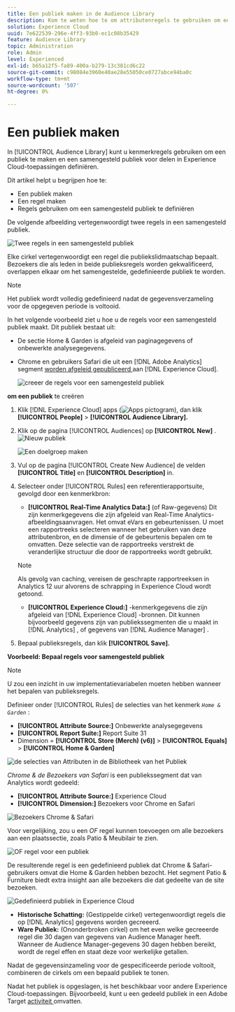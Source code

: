 ```yaml
---
title: Een publiek maken in de Audience Library
description: Kom te weten hoe te om attributenregels te gebruiken om een scherpe publiek in de Bibliotheek van de Publiek tot stand te brengen. Leer om een regel te vormen en een samengesteld publiek te bepalen.
solution: Experience Cloud
uuid: 7e622539-296e-4ff3-93b0-ec1c08b35429
feature: Audience Library
topic: Administration
role: Admin
level: Experienced
exl-id: b65a12f5-fa89-400a-b279-13c381cd6c22
source-git-commit: c98084e3960e40ae28e55050ce0727abce94ba0c
workflow-type: tm+mt
source-wordcount: '507'
ht-degree: 0%

---
```


# Een publiek maken

In [!UICONTROL Audience Library] kunt u kenmerkregels gebruiken om een publiek te maken en een samengesteld publiek voor delen in Experience Cloud-toepassingen definiëren.

Dit artikel helpt u begrijpen hoe te:

* Een publiek maken
* Een regel maken
* Regels gebruiken om een samengesteld publiek te definiëren

De volgende afbeelding vertegenwoordigt twee regels in een samengesteld publiek.

![ Twee regels in een samengesteld publiek ](assets/audience_sharing.png)

Elke cirkel vertegenwoordigt een regel die publiekslidmaatschap bepaalt. Bezoekers die als leden in beide publieksregels worden gekwalificeerd, overlappen elkaar om het samengestelde, gedefinieerde publiek te worden.

>[!NOTE]
>
>Het publiek wordt volledig gedefinieerd nadat de gegevensverzameling voor de opgegeven periode is voltooid.

In het volgende voorbeeld ziet u hoe u de regels voor een samengesteld publiek maakt. Dit publiek bestaat uit:

* De sectie Home &amp; Garden is afgeleid van paginagegevens of onbewerkte analysegegevens.
* Chrome en gebruikers Safari die uit een [!DNL Adobe Analytics] segment [ worden afgeleid gepubliceerd ](overview.md) aan [!DNL Experience Cloud].

  ![ creeer de regels voor een samengesteld publiek ](assets/audience_create.png)

**om een publiek** te creëren

1. Klik [!DNL Experience Cloud] apps (![ Apps pictogram ](assets/apps-icon.png)), dan klik **[!UICONTROL People]** > **[!UICONTROL Audience Library].**

1. Klik op de pagina [!UICONTROL Audiences] op **[!UICONTROL New]** . ![ Nieuw publiek ](assets/add_icon_small.png)

   ![Een doelgroep maken](assets/audience_create_new.png)

1. Vul op de pagina [!UICONTROL Create New Audience] de velden **[!UICONTROL Title]** en **[!UICONTROL Description]** in.
1. Selecteer onder [!UICONTROL Rules] een referentierapportsuite, gevolgd door een kenmerkbron:

   * **[!UICONTROL Real-Time Analytics Data:]** (of Raw-gegevens) Dit zijn kenmerkgegevens die zijn afgeleid van Real-Time Analytics-afbeeldingsaanvragen. Het omvat eVars en gebeurtenissen. U moet een rapportreeks selecteren wanneer het gebruiken van deze attributenbron, en de dimensie of de gebeurtenis bepalen om te omvatten. Deze selectie van de rapportreeks verstrekt de veranderlijke structuur die door de rapportreeks wordt gebruikt.

   >[!NOTE]
   >
   >Als gevolg van caching, vereisen de geschrapte rapportreeksen in Analytics 12 uur alvorens de schrapping in Experience Cloud wordt getoond.

   * **[!UICONTROL Experience Cloud:]** -kenmerkgegevens die zijn afgeleid van [!DNL Experience Cloud] -bronnen. Dit kunnen bijvoorbeeld gegevens zijn van publiekssegmenten die u maakt in [!DNL Analytics] , of gegevens van [!DNL Audience Manager] .

1. Bepaal publieksregels, dan klik **[!UICONTROL Save].**

**Voorbeeld: Bepaal regels voor samengesteld publiek**

>[!NOTE]
>
>U zou een inzicht in uw implementatievariabelen moeten hebben wanneer het bepalen van publieksregels.

Definieer onder [!UICONTROL Rules] de selecties van het kenmerk *`Home & Garden`* :

* **[!UICONTROL Attribute Source:]** Onbewerkte analysegegevens
* **[!UICONTROL Report Suite:]** Report Suite 31
* Dimension = **[!UICONTROL Store (Merch) (v6)]** > **[!UICONTROL Equals]** > **[!UICONTROL Home & Garden]**

![ de selecties van Attributen in de Bibliotheek van het Publiek ](assets/home_garden.png)

*Chrome &amp; de Bezoekers van Safari* is een publiekssegment dat van Analytics wordt gedeeld:

* **[!UICONTROL Attribute Source:]** Experience Cloud
* **[!UICONTROL Dimension:]** Bezoekers voor Chrome en Safari

![ Bezoekers Chrome &amp; Safari ](assets/chrome_safari.png)

Voor vergelijking, zou u een *OF* regel kunnen toevoegen om alle bezoekers aan een plaatssectie, zoals Patio &amp; Meubilair te zien.

![ OF regel voor een publiek ](assets/audiences_rule_patio.png)

De resulterende regel is een gedefinieerd publiek dat Chrome &amp; Safari-gebruikers omvat die Home &amp; Garden hebben bezocht. Het segment Patio &amp; Furniture biedt extra insight aan alle bezoekers die dat gedeelte van de site bezoeken.

![ Gedefinieerd publiek in Experience Cloud ](assets/defined_audience.png)

* **Historische Schatting:** (Gestippelde cirkel) vertegenwoordigt regels die op [!DNL Analytics] gegevens worden gecreeerd.
* **Ware Publiek:** (Ononderbroken cirkel) om het even welke gecreeerde regel die 30 dagen van gegevens van Audience Manager heeft. Wanneer de Audience Manager-gegevens 30 dagen hebben bereikt, wordt de regel effen en staat deze voor werkelijke getallen.

Nadat de gegevensinzameling voor de gespecificeerde periode voltooit, combineren de cirkels om een bepaald publiek te tonen.

Nadat het publiek is opgeslagen, is het beschikbaar voor andere Experience Cloud-toepassingen. Bijvoorbeeld, kunt u een gedeeld publiek in een Adobe Target [ activiteit ](https://experienceleague.adobe.com/nl/docs/target/using/activities/activities) omvatten.
